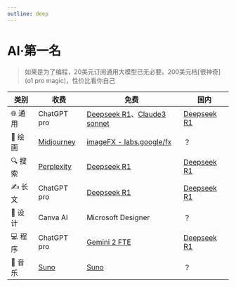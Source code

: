```yaml
---
outline: deep
---
```


# AI·第一名

> 如果是为了编程，20美元订阅通用大模型已无必要。200美元档[很神奇](o1 pro magic)，性价比看你自己

| **类别** | **收费**                                       | **免费**                                                     | **国内**                                 |
| -------- | ---------------------------------------------- | ------------------------------------------------------------ | ---------------------------------------- |
| 🌐 通用   | ChatGPT pro                                    | [Deepseek R1][deepseek]、[Claude3 sonnet][claude3] | [Deepseek R1][deepseek] |
| 🎨 绘画   | [Midjourney][midjourney]      | [imageFX - labs.google/fx][imagefx] | ？                                       |
| 🔍 搜索   | [Perplexity][perplexity]       | [Deepseek R1][deepseek]                     | [Deepseek R1][deepseek] |
| ✍️ 长文   | ChatGPT pro                                    | [Deepseek R1][deepseek]                     | [Deepseek R1][deepseek]                |
| 🎨 设计   | Canva AI                                       | Microsoft Designer                                           | ？                                       |
| 💻 程序   | ChatGPT pro                                    | [Gemini 2 FTE][gemini]                          | [Deepseek R1][deepseek] |
| 🎵 音乐   | [Suno][suno] | [Suno][suno]                      | ？                                       |

[o1 pro magic]: https://mp.weixin.qq.com/s/KPOixB98sKqDY8N4LO9s-w	"使用o1 pro后，遇到了神奇的“一人协作”问题"
[deepseek]: http://chat.deepseek.com/
[claude3]: https://claude.ai/
[midjourney]: https://www.midjourney.com/
[imagefx]: https://labs.google/fx/tools/image-fx/
[perplexity]: https://www.perplexity.ai/
[gemini]: https://aistudio.google.com
[suno]: https://suno.ai/
